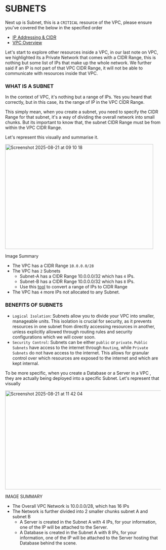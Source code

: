 # SUBNETS
Next up is Subnet, this is a `CRITICAL` resource of the VPC, please ensure you've covered the below in the specified order
- [IP Addressing & CIDR](https://github.com/coredataengineers/CDE-BOOTCAMP/blob/main/09_aws_cloud/03-Virtual-Private-Cloud(VPC)/00-IP-Addressing.md)
- [VPC Overview](https://github.com/coredataengineers/CDE-BOOTCAMP/blob/main/09_aws_cloud/03-Virtual-Private-Cloud(VPC)/01-VPC-Overview.md)

Let's start to explore other resources inside a VPC, in our last note on VPC, we highlighted its a Private Network
that comes with a CIDR Range, this is nothing but some list of IPs that make up the whole network. We
further said if an IP is not part of that VPC CIDR Range, it will not be able to communicate with 
resources inside that VPC.

### WHAT IS A SUBNET
In the context of VPC, it's nothing but a range of IPs. Yes you heard that correctly, but in this case, its
the range of IP in the VPC CIDR Range. 

This simply mean, when you create a subnet, you need to specify the CIDR Range for that subnet, it's a way of dividing the overall network into small chunks. But its important to know that, the subnet CIDR Range must be from within the VPC CIDR Range.

Let's represent this visually and summarise it.

<img width="479" height="338" alt="Screenshot 2025-08-21 at 09 10 18" src="https://github.com/user-attachments/assets/c612ad95-7494-4a13-9012-dcdc230ee303" />

Image Summary
- The VPC has a CIDR Range `10.0.0.0/28`
- The VPC has `2` Subnets
  - Subnet-A has a CIDR Range 10.0.0.0/32 which has `4` IPs.
  - Subnet-B has a CIDR Range 10.0.0.0/32 which has `8` IPs.
  - Use this [tool](https://www.zerobounce.net/ip-range-cidr-converter/) to convert a range of IPs to CIDR Range 
- The VPC has `4` more IPs not allocated to any Subnet.

### BENEFITS OF SUBNETS
- `Logical Isolation`: Subnets allow you to divide your VPC into smaller, manageable units. This isolation is crucial for security, as it prevents resources in one subnet from directly accessing resources in another, unless explicitly allowed through routing rules and security configurations which we will cover soon.
- `Security Control`: Subnets can be either `public` or `private`. `Public Subnets` have access to the internet through `Routing`, while `Private Subnets` do not have access to the internet. This allows for granular control over which resources are exposed to the internet and which are kept internal.

To be more specific, when you create a Database or a Server in a VPC , they are actually being deployed into a specific Subnet. Let's represent that visually

<img width="664" height="319" alt="Screenshot 2025-08-21 at 11 42 04" src="https://github.com/user-attachments/assets/c784047c-a006-44af-978e-9ebaff749991" />

IMAGE SUMMARY
- The Overall VPC Network is 10.0.0.0/28, which has 16 IPs
- The Network is further divided into 2 smaller chunks subnet A and subnet B
  - A Server is created in the Subnet A with 4 IPs, for your information, one of the IP will be attached to the Server.
  - A Database is created in the Subnet A with 8 IPs, for your information, one of the IP will be attached to the Server hosting that Database behind the scene.









